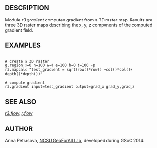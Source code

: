 
## DESCRIPTION

Module *r3.gradient* computes gradient from a 3D raster map.
Results are three 3D raster maps describing the x, y, z components of
the computed gradient field.

## EXAMPLES

```

# create a 3D raster
g.region s=0 n=100 w=0 e=100 b=0 t=100 -p
r3.mapcalc "test_gradient = sqrt(row()*row() +col()*col()+ depth()*depth())"

# compute gradient
r3.gradient input=test_gradient output=grad_x,grad_y,grad_z

```

## SEE ALSO

*[r3.flow](r3.flow.html),
[r.flow](r.flow.html)*

## AUTHOR

Anna Petrasova, [NCSU GeoForAll Lab](https://geospatial.ncsu.edu/geoforall/),
developed during GSoC 2014.
